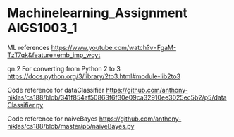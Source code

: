 # Machinelearning_Assignment AIGS1003_1

ML references
https://www.youtube.com/watch?v=FgaM-TzT7qk&feature=emb_imp_woyt

qn.2
For converting from Python 2 to 3
https://docs.python.org/3/library/2to3.html#module-lib2to3

Code reference for dataClassifier
https://github.com/anthony-niklas/cs188/blob/341f854af50863f6f30e09ca32910ee3025ec5b2/p5/dataClassifier.py

Code reference for naiveBayes
https://github.com/anthony-niklas/cs188/blob/master/p5/naiveBayes.py
